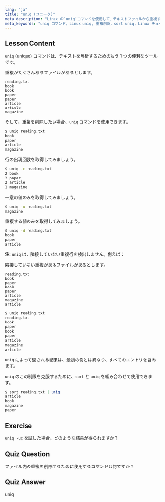 ```yaml
---
lang: "ja"
title: "uniq (ユニーク)"
meta_description: "Linux の`uniq`コマンドを使用して、テキストファイルから重複する行を削除する方法を学びます。-c、-u、-d などのオプションを発見し、`sort`と組み合わせて効果的なデータクリーンアップを行う方法を学びましょう。"
meta_keywords: "uniq コマンド，Linux uniq, 重複削除，sort uniq, Linux チュートリアル，テキスト処理，初心者 Linux, Linux ガイド"
---
```


## Lesson Content

`uniq` (unique) コマンドは、テキストを解析するためのもう 1 つの便利なツールです。

重複がたくさんあるファイルがあるとします。

```plaintext
reading.txt
book
book
paper
paper
article
article
magazine
```

そして、重複を削除したい場合、`uniq` コマンドを使用できます。

```bash
$ uniq reading.txt
book
paper
article
magazine
```

行の出現回数を取得してみましょう。

```bash
$ uniq -c reading.txt
2 book
2 paper
2 article
1 magazine
```

一意の値のみを取得してみましょう。

```bash
$ uniq -u reading.txt
magazine
```

重複する値のみを取得してみましょう。

```bash
$ uniq -d reading.txt
book
paper
article
```

**注**: `uniq` は、隣接していない重複行を検出しません。例えば：

隣接していない重複があるファイルがあるとします。

```plaintext
reading.txt
book
paper
book
paper
article
magazine
article
```

```bash
$ uniq reading.txt
reading.txt
book
paper
book
paper
article
magazine
article
```

`uniq` によって返される結果は、最初の例とは異なり、すべてのエントリを含みます。

`uniq` のこの制限を克服するために、`sort` と `uniq` を組み合わせて使用できます。

```bash
$ sort reading.txt | uniq
article
book
magazine
paper
```

## Exercise

`uniq -uc` を試した場合、どのような結果が得られますか？

## Quiz Question

ファイル内の重複を削除するために使用するコマンドは何ですか？

## Quiz Answer

uniq
